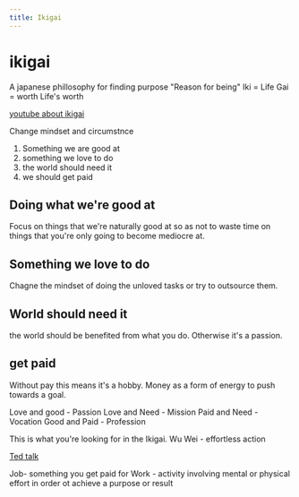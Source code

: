 ```yaml
---
title: Ikigai
---
```


# ikigai

A japanese phillosophy for finding purpose
"Reason for being"
Iki = Life
Gai = worth
 Life's worth
 

[youtube about ikigai](https://www.youtube.com/watch?v=4LE5bel_GvU)

Change mindset and circumstnce

1. Something we are good at
2. something we love to do
3. the world should need it
4. we should get paid


## Doing what we're good at

Focus on things that we're naturally good at so as not to waste time on things that you're only going to become mediocre at.

## Something we love to do

Chagne the mindset of doing the unloved tasks or try to outsource them. 

## World should need it

the world should be benefited from what you do. 
Otherwise it's a passion.


## get paid

Without pay this means it's a hobby.
Money as a form of energy to push towards a goal.


Love and good - Passion
Love and Need - Mission
Paid and Need - Vocation
Good and Paid - Profession


This is what you're looking for in the Ikigai. 
Wu Wei - effortless action 


[Ted talk](https://www.youtube.com/watch?v=pk-PcJS2QaU)

Job- something you get paid for 
Work - activity involving mental or physical effort in order ot achieve a purpose or result



